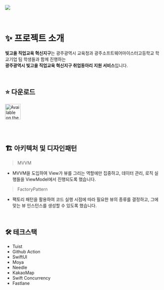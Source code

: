 ![](https://github.com/user-attachments/assets/a4eae2c2-d01a-44ef-a75b-1ee5ccebcbfc)

</br>

# ✨ 프로젝트 소개
**빛고을 직업교육 혁신지구**는 광주광역시 교육청과 광주소프트웨어마이스터고등학교 학교기업 팀 학생들과 함께 진행하는 </br>
**광주광역시 빛고을 직업교육 혁신지구 취업동아리 지원 서비스**입니다.

</br>

## ⭐️ 다운로드
<a href="https://apps.apple.com/kr/app/%EB%B9%9B%EA%B3%A0%EC%9D%84-%EC%A7%81%EC%97%85%EA%B5%90%EC%9C%A1-%ED%98%81%EC%8B%A0%EC%A7%80%EA%B5%AC/id6503079695">
    <img alt='Available on the App Store' src="https://user-images.githubusercontent.com/67373938/227817078-7aab7bea-3af0-4930-b341-1a166a39501d.svg" height="50px" />
</a>  

</br></br>

## 🏗️ 아키텍처 및 디자인패턴
> MVVM
- MVVM을 도입하여 View가 뷰를 그리는 역할에만 집중하고, 데이터 관리, 로직 실행들을 ViewModel에서 진행되도록 했습니다.

> FactoryPattern
- 팩토리 패턴을 활용하여 코드 실행 시점에 따라 필요한 뷰의 종류를 결정하고, 그에 맞는 뷰 인스턴스를 생성할 수 있도록 했습니다. 

</br>

## 🛠️ 테크스택
- Tuist
- Github Action
- SwiftUI
- Moya
- Needle
- KakaoMap
- Swift Concurrency
- Fastlane

